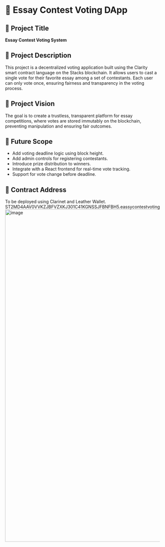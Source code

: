 # 📝 Essay Contest Voting DApp

## 📌 Project Title
**Essay Contest Voting System**

## 🧾 Project Description
This project is a decentralized voting application built using the Clarity smart contract language on the Stacks blockchain. It allows users to cast a single vote for their favorite essay among a set of contestants. Each user can only vote once, ensuring fairness and transparency in the voting process.

## 🎯 Project Vision
The goal is to create a trustless, transparent platform for essay competitions, where votes are stored immutably on the blockchain, preventing manipulation and ensuring fair outcomes.

## 🔮 Future Scope
- Add voting deadline logic using block height.
- Add admin controls for registering contestants.
- Introduce prize distribution to winners.
- Integrate with a React frontend for real-time vote tracking.
- Support for vote change before deadline.

## 🔐 Contract Address
To be deployed using Clarinet and Leather Wallet.
ST2MD4AAV0VVKZJBFVZXKJ301C41KGNSSJFBNFBH5.eassycontestvoting
<img width="1920" height="1080" alt="image" src="https://github.com/user-attachments/assets/07ba9696-648a-4363-a671-26e77982aafb" />


